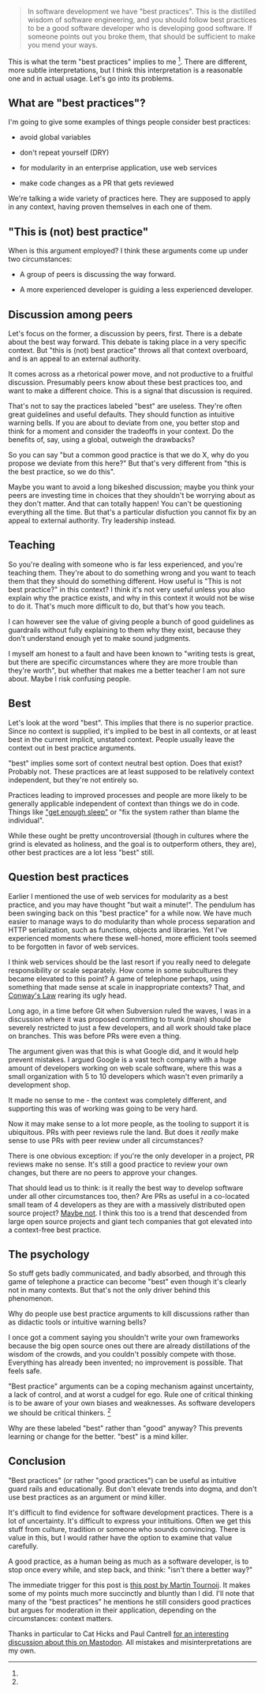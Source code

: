 > In software development we have "best practices". This is the distilled
> wisdom of software engineering, and you should follow best practices to be a
> good software developer who is developing good software. If someone points
> out you broke them, that should be sufficient to make you mend your ways.

This is what the term "best practices" implies to me [^1]. There are different,
more subtle interpretations, but I think this interpretation is a reasonable
one and in actual usage. Let's go into its problems.

## What are "best practices"?

I'm going to give some examples of things people consider best practices:

* avoid global variables

* don't repeat yourself (DRY)

* for modularity in an enterprise application, use web services

* make code changes as a PR that gets reviewed

We're talking a wide variety of practices here. They are supposed to apply in
any context, having proven themselves in each one of them.

## "This is (not) best practice"

When is this argument employed? I think these arguments come up
under two circumstances:

* A group of peers is discussing the way forward.

* A more experienced developer is guiding a less experienced developer.

## Discussion among peers

Let's focus on the former, a discussion by peers, first. There is a debate
about the best way forward. This debate is taking place in a very specific
context. But "this is (not) best practice" throws all that context overboard,
and is an appeal to an external authority.

It comes across as a rhetorical power move, and not productive to a fruitful
discussion. Presumably peers know about these best practices too, and want to
make a different choice. This is a signal that discussion is required.

That's not to say the practices labeled "best" are useless. They're often great
guidelines and useful defaults. They should function as intuitive warning
bells. If you are about to deviate from one, you better stop and think for a
moment and consider the tradeoffs in your context. Do the benefits of, say,
using a global, outweigh the drawbacks?

So you can say "but a common good practice is that we do X, why do you propose
we deviate from this here?" But that's very different from "this is the best
practice, so we do this".

Maybe you want to avoid a long bikeshed discussion; maybe you think your peers
are investing time in choices that they shouldn't be worrying about as they
don't matter. And that can totally happen! You can't be questioning everything
all the time. But that's a particular disfuction you cannot fix by an appeal to
external authority. Try leadership instead.

## Teaching

So you're dealing with someone who is far less experienced, and you're teaching
them. They're about to do something wrong and you want to teach them that they
should do something different. How useful is "This is not best practice?" in
this context? I think it's not very useful unless you also explain why the
practice exists, and why in this context it would not be wise to do it. That's
much more difficult to do, but that's how you teach.

I can however see the value of giving people a bunch of good guidelines as
guardrails without fully explaining to them why they exist, because they don't
understand enough yet to make sound judgments. 

I myself am honest to a fault and have been known to "writing tests is great,
but there are specific circumstances where they are more trouble than they're
worth", but whether that makes me a better teacher I am not sure about. Maybe I
risk confusing people.

## Best

Let's look at the word "best". This implies that there is no superior practice.
Since no context is supplied, it's implied to be best in all contexts, or at
least best in the current implicit, unstated context. People usually leave the
context out in best practice arguments.

"best" implies some sort of context neutral best option. Does that exist?
Probably not. These practices are at least supposed to be relatively context
independent, but they're not entirely so.

Practices leading to improved processes and people are more likely to be
generally applicable independent of context than things we do in code. Things
like ["get enough
sleep"](https://increment.com/teams/the-epistemology-of-software-quality/) or
"fix the system rather than blame the individual".

While these ought be pretty uncontroversial (though in cultures where the grind
is elevated as holiness, and the goal is to outperform others, they are), other
best practices are a lot less "best" still.

## Question best practices

Earlier I mentioned the use of web services for modularity as a best practice,
and you may have thought "but wait a minute!". The pendulum has been swinging
back on this "best practice" for a while now. We have much easier to manage
ways to do modularity than whole process separation and HTTP serialization,
such as functions, objects and libraries. Yet I've experienced moments where
these well-honed, more efficient tools seemed to be forgotten in favor of web
services. 

I think web services should be the last resort if you really need to delegate
responsibility or scale separately. How come in some subcultures they became
elevated to this point? A game of telephone perhaps, using something that made
sense at scale in inappropriate contexts? That, and [Conway's
Law](https://en.wikipedia.org/wiki/Conway's_law) rearing its ugly head.

Long ago, in a time before Git when Subversion ruled the waves,
I was in a discussion where it was proposed committing to trunk (main) should
be severely restricted to just a few developers, and all work should take place
on branches. This was before PRs were even a thing. 

The argument given was that this is what Google did, and it would help prevent
mistakes. I argued Google is a vast tech company with a huge amount of developers
working on web scale software, where this was a small organization with 5 to 10
developers which wasn't even primarily a development shop.

It made no sense to me - the context was completely different, and supporting
this was of working was going to be very hard.

Now it may make sense to a lot more people, as the tooling to support it is
ubiquitous. PRs with peer reviews rule the land. But does it *really* make
sense to use PRs with peer review under all circumstances?

There is one obvious exception: if you're the only developer in a project, PR
reviews make no sense. It's still a good practice to review your own changes,
but there are no peers to approve your changes.

That should lead us to think: is it really the best way to develop software
under all other circumstances too, then? Are PRs as useful in a co-located
small team of 4 developers as they are with a massively distributed open source
project? [Maybe not](https://www.youtube.com/watch?v=fYFruezJED). I think this
too is a trend that descended from large open source projects and giant tech
companies that got elevated into a context-free best practice.

## The psychology

So stuff gets badly communicated, and badly absorbed, and through this game of
telephone a practice can become "best" even though it's clearly not in many
contexts. But that's not the only driver behind this phenomenon.

Why do people use best practice arguments to kill discussions rather than as
didactic tools or intuitive warning bells? 

I once got a comment saying you shouldn't write your own frameworks because the
big open source ones out there are already distillations of the wisdom of the
crowds, and you couldn't possibly compete with those. Everything has already
been invented; no improvement is possible. That feels safe.

"Best practice" arguments can be a coping mechanism against uncertainty, a lack
of control, and at worst a cudgel for ego. Rule one of critical thinking is
to be aware of your own biases and weaknesses. As software developers we should
be critical thinkers. [^2]

Why are these labeled "best" rather than "good" anyway? This prevents
learning or change for the better. "best" is a mind killer.

## Conclusion

"Best practices" (or rather "good practices") can be useful as intuitive guard
rails and educationally. But don't elevate trends into dogma, and don't use
best practices as an argument or mind killer.

It's difficult to find evidence for software development practices. There is a
lot of uncertainty. It's difficult to express your intituitions. Often we get
this stuff from culture, tradition or someone who sounds convincing. There is
value in this, but I would rather have the option to examine that value
carefully.

A good practice, as a human being as much as a software developer, is to stop
once every while, and step back, and think: "isn't there a better way?"

[^1]:

The immediate trigger for this post is [this post by Martin
Tournoij](https://www.arp242.net/best-practices.html). It makes some of my
points much more succinctly and bluntly than I did. I'll note that many of the
"best practices" he mentions he still considers good practices but argues for
moderation in their application, depending on the circumstances: context
matters.

[^2]:

Thanks in particular to Cat Hicks and Paul Cantrell [for an interesting
discussion about this on
Mastodon](https://mastodon.social/@grimalkina/112893203958840996). All mistakes
and misinterpretations are my own.


